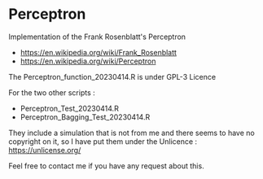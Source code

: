 # Perceptron
Implementation of the Frank Rosenblatt's Perceptron
* https://en.wikipedia.org/wiki/Frank_Rosenblatt
* https://en.wikipedia.org/wiki/Perceptron

The Perceptron_function_20230414.R is under GPL-3 Licence

For the two other scripts :
* Perceptron_Test_20230414.R
* Perceptron_Bagging_Test_20230414.R

They include a simulation that is not from me and there seems to have no copyright on it, so I have put them under the Unlicence :
https://unlicense.org/

Feel free to contact me if you have any request about this.
